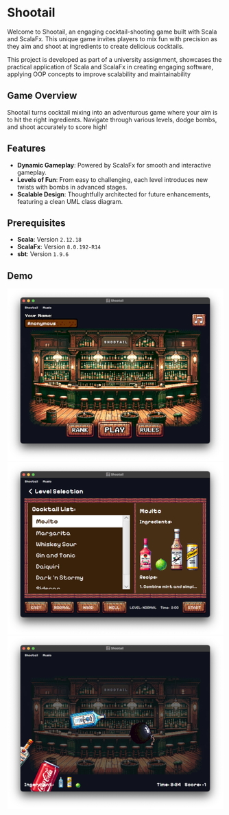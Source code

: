 # Shootail

Welcome to Shootail, an engaging cocktail-shooting game built with Scala and ScalaFx. This unique game invites players to mix fun with precision as they aim and shoot at ingredients to create delicious cocktails.

This project is developed as part of a university assignment, showcases the practical application of Scala and ScalaFx in creating engaging software, applying OOP concepts to improve scalability and maintainability

## Game Overview

Shootail turns cocktail mixing into an adventurous game where your aim is to hit the right ingredients. Navigate through various levels, dodge bombs, and shoot accurately to score high!

## Features

- **Dynamic Gameplay**: Powered by ScalaFx for smooth and interactive gameplay.
- **Levels of Fun**: From easy to challenging, each level introduces new twists with bombs in advanced stages.
- **Scalable Design**: Thoughtfully architected for future enhancements, featuring a clean UML class diagram.

## Prerequisites

- **Scala**: Version `2.12.18`
- **ScalaFx**: Version `8.0.192-R14`
- **sbt**: Version `1.9.6`

## Demo
![Demo screenshot](example/home.png "Home")
![Demo screenshot](example/levelSelection.png "Level Selection")
![Demo screenshot](example/game.png "Game")
